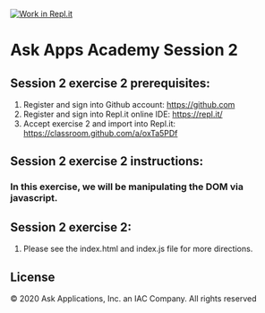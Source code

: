 [![Work in Repl.it](https://classroom.github.com/assets/work-in-replit-14baed9a392b3a25080506f3b7b6d57f295ec2978f6f33ec97e36a161684cbe9.svg)](https://classroom.github.com/online_ide?assignment_repo_id=3204315&assignment_repo_type=AssignmentRepo)
# Ask Apps Academy Session 2

## Session 2 exercise 2 prerequisites:
1. Register and sign into Github account: https://github.com
1. Register and sign into Repl.it online IDE: https://repl.it/
1. Accept exercise 2 and import into Repl.it: https://classroom.github.com/a/oxTa5PDf

## Session 2 exercise 2 instructions:
### In this exercise, we will be manipulating the DOM via javascript.

## Session 2 exercise 2:
1. Please see the index.html and index.js file for more directions. 

## License 
© 2020 Ask Applications, Inc. an IAC Company. All rights reserved
